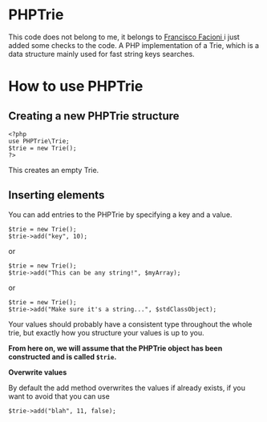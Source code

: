 PHPTrie
=======
This code does not belong to me, it belongs to [Francisco Facioni
](https://github.com/fran6co) i just added some checks to the code.
A PHP implementation of a Trie, which is a data structure mainly used for fast string keys searches.

How to use PHPTrie
======

Creating a new PHPTrie structure
------

	<?php
	use PHPTrie\Trie;
	$trie = new Trie();
	?>

This creates an empty Trie.

Inserting elements
------

You can add entries to the PHPTrie by specifying a key and a value.

	$trie = new Trie();
	$trie->add("key", 10);

or

	$trie = new Trie();
	$trie->add("This can be any string!", $myArray);

or

	$trie = new Trie();
	$trie->add("Make sure it's a string...", $stdClassObject);

Your values should probably have a consistent type throughout the whole trie, but exactly how you structure your values is up to you.

**From here on, we will assume that the PHPTrie object has been constructed and is called `$trie`.**

**Overwrite values**

By default the add method overwrites the values if already exists, if you want to avoid that you can use

    $trie->add("blah", 11, false);




